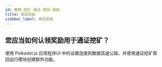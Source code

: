 ```yaml
---
id: 教程-挖矿-通证-索回-奖励
title: 索回奖励
sidebar_label: 索回奖励
---
```


## 您应当如何认领奖励用于通证挖矿？

使用 Polkadot.js 应用程序UI 中的设置连接到数据高速公路，并使用通证挖矿索回运行模块创建额外功能。
